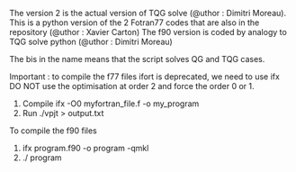 The version 2 is the actual version of TQG solve (@uthor : Dimitri Moreau). This is a python version
of the 2 Fotran77 codes that are also in the repository (@uthor : Xavier Carton)
The f90 version is coded by analogy to TQG solve python (@uthor : Dimitri Moreau)

The bis in the name means that the script solves QG and TQG cases.

Important : to compile the f77 files
ifort is deprecated, we need to use ifx
DO NOT use the optimisation at order 2 and
force the order 0 or 1.

1) Compile
ifx -O0 myfortran_file.f -o my_program
2) Run
./vpjt > output.txt

To compile the f90 files

1) ifx program.f90 -o program -qmkl
2) ./ program
